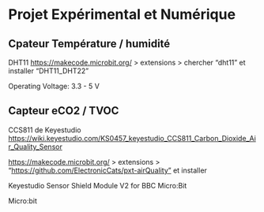 # Projet Expérimental et Numérique

## Cpateur Température / humidité
DHT11
https://makecode.microbit.org/ > extensions > chercher “dht11” et installer “DHT11_DHT22”

Operating Voltage: 3.3 - 5 V



## Capteur eCO2  / TVOC
CCS811 de Keyestudio 
https://wiki.keyestudio.com/KS0457_keyestudio_CCS811_Carbon_Dioxide_Air_Quality_Sensor

https://makecode.microbit.org/ > extensions > “https://github.com/ElectronicCats/pxt-airQuality” et installer


 
Keyestudio Sensor Shield Module V2 for BBC Micro:Bit

 
Micro:bit


